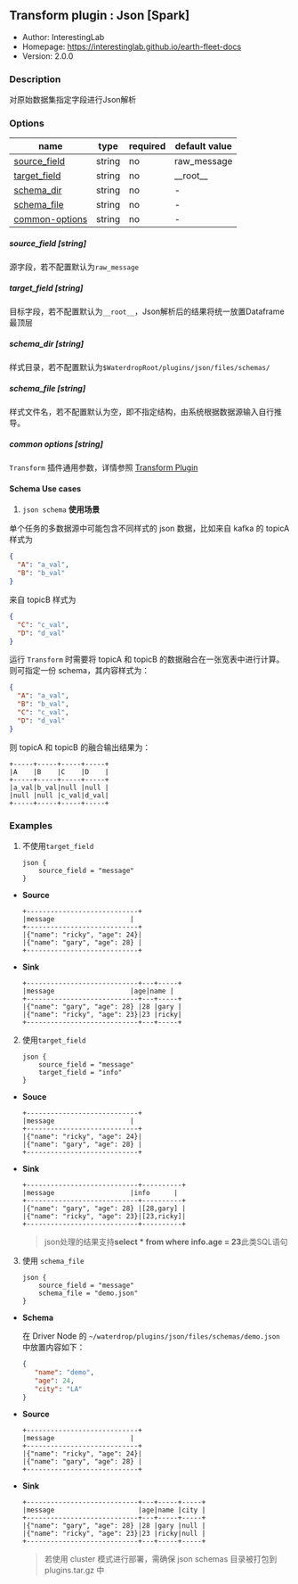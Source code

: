 ## Transform plugin : Json [Spark]

* Author: InterestingLab
* Homepage: https://interestinglab.github.io/earth-fleet-docs
* Version: 2.0.0

### Description

对原始数据集指定字段进行Json解析

### Options

| name | type | required | default value |
| --- | --- | --- | --- |
| [source_field](#source_field-string) | string | no | raw_message |
| [target_field](#target_field-string) | string | no | \_\_root\_\_ |
| [schema_dir](#schema_dir-string) | string | no | - |
| [schema_file](#schema_file-string) | string | no | - |
| [common-options](#common-options-string)| string | no | - |


##### source_field [string]

源字段，若不配置默认为`raw_message`

##### target_field [string]

目标字段，若不配置默认为`__root__`，Json解析后的结果将统一放置Dataframe最顶层

##### schema_dir [string]

样式目录，若不配置默认为`$WaterdropRoot/plugins/json/files/schemas/`

##### schema_file [string]

样式文件名，若不配置默认为空，即不指定结构，由系统根据数据源输入自行推导。

##### common options [string]

`Transform` 插件通用参数，详情参照 [Transform Plugin](/zh-cn/v2/spark/configuration/transform-plugins/)


#### Schema Use cases

1. `json schema` **使用场景**

单个任务的多数据源中可能包含不同样式的 json 数据，比如来自 kafka 的 topicA 样式为

```json
{
  "A": "a_val",
  "B": "b_val"
}
```

来自 topicB 样式为

```json
{
  "C": "c_val",
  "D": "d_val"
}
```

运行 `Transform` 时需要将 topicA 和 topicB 的数据融合在一张宽表中进行计算。则可指定一份 schema，其内容样式为：
```json
{
  "A": "a_val",
  "B": "b_val",
  "C": "c_val",
  "D": "d_val"
}
```

则 topicA 和 topicB 的融合输出结果为：

```
+-----+-----+-----+-----+
|A    |B    |C    |D    |
+-----+-----+-----+-----+
|a_val|b_val|null |null |
|null |null |c_val|d_val|
+-----+-----+-----+-----+
```

### Examples

1. 不使用`target_field`

    ```
    json {
        source_field = "message"
    }
    ```

* **Source**

    ```
    +----------------------------+
    |message                   |
    +----------------------------+
    |{"name": "ricky", "age": 24}|
    |{"name": "gary", "age": 28} |
    +----------------------------+
    ```

* **Sink**

    ```
    +----------------------------+---+-----+
    |message                   |age|name |
    +----------------------------+---+-----+
    |{"name": "gary", "age": 28} |28 |gary |
    |{"name": "ricky", "age": 23}|23 |ricky|
    +----------------------------+---+-----+
    ```

2. 使用`target_field`

    ```
    json {
        source_field = "message"
        target_field = "info"
    }
    ```

* **Souce**

    ```
    +----------------------------+
    |message                   |
    +----------------------------+
    |{"name": "ricky", "age": 24}|
    |{"name": "gary", "age": 28} |
    +----------------------------+
    ```

* **Sink**

    ```
    +----------------------------+----------+
    |message                   |info      |
    +----------------------------+----------+
    |{"name": "gary", "age": 28} |[28,gary] |
    |{"name": "ricky", "age": 23}|[23,ricky]|
    +----------------------------+----------+

    ```

    > json处理的结果支持**select * from where info.age = 23**此类SQL语句

3. 使用 `schema_file`

    ```
    json {
        source_field = "message"
        schema_file = "demo.json"
    }
    ```
    
* **Schema**
    
    在 Driver Node 的 `~/waterdrop/plugins/json/files/schemas/demo.json` 中放置内容如下：
    
    ```json
    {
       "name": "demo",
       "age": 24,
       "city": "LA"
    }
    ```
    
* **Source**
    ```
    +----------------------------+
    |message                   |
    +----------------------------+
    |{"name": "ricky", "age": 24}|
    |{"name": "gary", "age": 28} |
    +----------------------------+
    ```
    
* **Sink**

    ```
    +----------------------------+---+-----+-----+
    |message                     |age|name |city |
    +----------------------------+---+-----+-----+
    |{"name": "gary", "age": 28} |28 |gary |null |
    |{"name": "ricky", "age": 23}|23 |ricky|null |
    +----------------------------+---+-----+-----+
    ```

    > 若使用 cluster 模式进行部署，需确保 json schemas 目录被打包到 plugins.tar.gz 中


